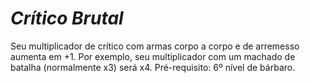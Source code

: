 # *Crítico Brutal*

Seu multiplicador de crítico com armas corpo a corpo e de arremesso aumenta em +1. Por exemplo, seu multiplicador com um machado de batalha (normalmente x3) será x4. Pré-requisito: 6º nível de bárbaro.
